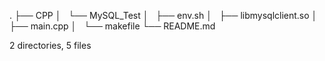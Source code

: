 .
├── CPP
│   └── MySQL_Test
│       ├── env.sh
│       ├── libmysqlclient.so
│       ├── main.cpp
│       └── makefile
└── README.md

2 directories, 5 files
